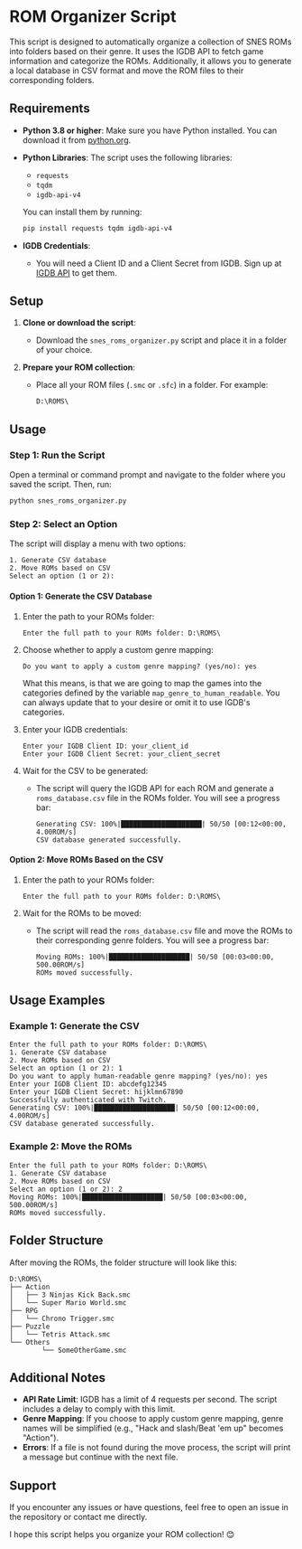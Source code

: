# ROM Organizer Script

This script is designed to automatically organize a collection of SNES ROMs into folders based on their genre. It uses the IGDB API to fetch game information and categorize the ROMs. Additionally, it allows you to generate a local database in CSV format and move the ROM files to their corresponding folders.

## Requirements

- **Python 3.8 or higher**: Make sure you have Python installed. You can download it from [python.org](https://www.python.org/).
- **Python Libraries**: The script uses the following libraries:
    - `requests`
    - `tqdm`
    - `igdb-api-v4`

    You can install them by running:
    ```bash
    pip install requests tqdm igdb-api-v4
    ```

- **IGDB Credentials**:
    - You will need a Client ID and a Client Secret from IGDB. Sign up at [IGDB API](https://api-docs.igdb.com/) to get them.

## Setup

1. **Clone or download the script**:
     - Download the `snes_roms_organizer.py` script and place it in a folder of your choice.

2. **Prepare your ROM collection**:
     - Place all your ROM files (`.smc` or `.sfc`) in a folder. For example:
         ```
         D:\ROMS\
         ```

## Usage

### Step 1: Run the Script

Open a terminal or command prompt and navigate to the folder where you saved the script. Then, run:
```bash
python snes_roms_organizer.py
```

### Step 2: Select an Option

The script will display a menu with two options:
```
1. Generate CSV database
2. Move ROMs based on CSV
Select an option (1 or 2):
```

#### Option 1: Generate the CSV Database

1. Enter the path to your ROMs folder:
     ```
     Enter the full path to your ROMs folder: D:\ROMS\
     ```

2. Choose whether to apply a custom genre mapping:
     ```
     Do you want to apply a custom genre mapping? (yes/no): yes
     ```
     What this means, is that we are going to map the games into the categories defined by the variable `map_genre_to_human_readable`. You can always update that to your desire or omit it to use IGDB's categories.

3. Enter your IGDB credentials:
     ```
     Enter your IGDB Client ID: your_client_id
     Enter your IGDB Client Secret: your_client_secret
     ```

4. Wait for the CSV to be generated:
     - The script will query the IGDB API for each ROM and generate a `roms_database.csv` file in the ROMs folder. You will see a progress bar:
         ```
         Generating CSV: 100%|████████████████████| 50/50 [00:12<00:00,  4.00ROM/s]
         CSV database generated successfully.
         ```

#### Option 2: Move ROMs Based on the CSV

1. Enter the path to your ROMs folder:
     ```
     Enter the full path to your ROMs folder: D:\ROMS\
     ```

2. Wait for the ROMs to be moved:
     - The script will read the `roms_database.csv` file and move the ROMs to their corresponding genre folders. You will see a progress bar:
         ```
         Moving ROMs: 100%|████████████████████| 50/50 [00:03<00:00, 500.00ROM/s]
         ROMs moved successfully.
         ```

## Usage Examples

### Example 1: Generate the CSV
```plaintext
Enter the full path to your ROMs folder: D:\ROMS\
1. Generate CSV database
2. Move ROMs based on CSV
Select an option (1 or 2): 1
Do you want to apply human-readable genre mapping? (yes/no): yes
Enter your IGDB Client ID: abcdefg12345
Enter your IGDB Client Secret: hijklmn67890
Successfully authenticated with Twitch.
Generating CSV: 100%|████████████████████| 50/50 [00:12<00:00,  4.00ROM/s]
CSV database generated successfully.
```

### Example 2: Move the ROMs
```plaintext
Enter the full path to your ROMs folder: D:\ROMS\
1. Generate CSV database
2. Move ROMs based on CSV
Select an option (1 or 2): 2
Moving ROMs: 100%|████████████████████| 50/50 [00:03<00:00, 500.00ROM/s]
ROMs moved successfully.
```

## Folder Structure

After moving the ROMs, the folder structure will look like this:
```
D:\ROMS\
├── Action
│   ├── 3 Ninjas Kick Back.smc
│   └── Super Mario World.smc
├── RPG
│   └── Chrono Trigger.smc
├── Puzzle
│   └── Tetris Attack.smc
└── Others
        └── SomeOtherGame.smc
```

## Additional Notes

- **API Rate Limit**: IGDB has a limit of 4 requests per second. The script includes a delay to comply with this limit.
- **Genre Mapping**: If you choose to apply custom genre mapping, genre names will be simplified (e.g., "Hack and slash/Beat 'em up" becomes "Action").
- **Errors**: If a file is not found during the move process, the script will print a message but continue with the next file.

## Support

If you encounter any issues or have questions, feel free to open an issue in the repository or contact me directly.

I hope this script helps you organize your ROM collection! 😊

